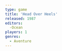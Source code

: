 ```yaml
---
type: game
title: 'Head Over Heels'
released: 1987
editors: 
  -Ocean
players: 1
genres:
  - Aventure
---
```

